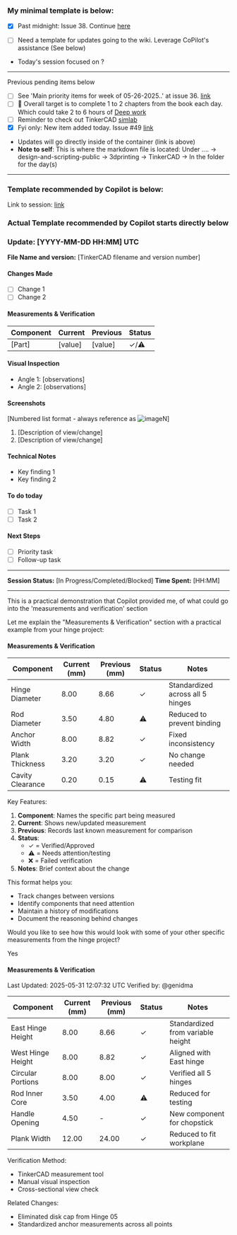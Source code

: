 ### My minimal template is below: 

- [x] Past midnight: Issue 38. Continue [here](https://github.com/Shangrila-VHP/shangrila-vhp/issues/38#issuecomment-2917914358)

- [ ] Need a template for updates going to the wiki. Leverage CoPilot's assistance (See below)

- Today's session focused on ?


---
Previous pending items below

- [ ] See 'Main priority items for week of 05-26-2025..' at issue 36. [link](https://github.com/Shangrila-VHP/shangrila-vhp/issues/36)
- [ ] 🎯 Overall target is to complete 1 to 2 chapters from the book each day. Which could take 2 to 6 hours of [Deep work](https://www.amazon.com/Deep-Work-Focused-Success-Distracted/dp/1455586692)
- [ ] Reminder to check out TinkerCAD [simlab](https://www.tinkercad.com/simlab)
- [x] Fyi only: New item added today. Issue #49 [link](https://github.com/Shangrila-VHP/shangrila-vhp/issues/49)
-  Updates will go directly inside of the container (link is above)
- **Note to self**: This is where the markdown file is located: Under ....  -> design-and-scripting-public -> 3dprinting -> TinkerCAD -> In the folder for the day(s)

---
### Template recommended by Copilot is below: 

Link to session: [link](https://github.com/copilot/c/aaca47f2-8b28-441b-b367-e64d088f1f70)

### Actual Template recommended by Copilot starts directly below 

### Update: [YYYY-MM-DD HH:MM] UTC
**File Name and version:** [TinkerCAD filename and version number]

#### Changes Made
- [ ] Change 1
- [ ] Change 2

#### Measurements & Verification
| Component | Current | Previous | Status |
|-----------|---------|----------|---------|
| [Part] | [value] | [value] | ✓/⚠️ |

#### Visual Inspection
- Angle 1: [observations]
- Angle 2: [observations]

#### Screenshots
[Numbered list format - always reference as ![imageN](imageN)]
1. [Description of view/change]
2. [Description of view/change]

#### Technical Notes
- Key finding 1
- Key finding 2

#### To do today

- [ ] Task 1
- [ ] Task 2

#### Next Steps
- [ ] Priority task
- [ ] Follow-up task

---
**Session Status:** [In Progress/Completed/Blocked]
**Time Spent:** [HH:MM]

---
This is a practical demonstration that Copilot provided me, of what could go into the 'measurements and verification' section

Let me explain the "Measurements & Verification" section with a practical example from your hinge project:

#### Measurements & Verification
| Component | Current (mm) | Previous (mm) | Status | Notes |
|-----------|-------------|---------------|--------|-------|
| Hinge Diameter | 8.00 | 8.66 | ✓ | Standardized across all 5 hinges |
| Rod Diameter | 3.50 | 4.80 | ⚠️ | Reduced to prevent binding |
| Anchor Width | 8.00 | 8.82 | ✓ | Fixed inconsistency |
| Plank Thickness | 3.20 | 3.20 | ✓ | No change needed |
| Cavity Clearance | 0.20 | 0.15 | ⚠️ | Testing fit |


Key Features:
1. **Component**: Names the specific part being measured
2. **Current**: Shows new/updated measurement
3. **Previous**: Records last known measurement for comparison
4. **Status**:
   - ✓ = Verified/Approved
   - ⚠️ = Needs attention/testing
   - ❌ = Failed verification
4. **Notes**: Brief context about the change

This format helps you:
- Track changes between versions
- Identify components that need attention
- Maintain a history of modifications
- Document the reasoning behind changes

Would you like to see how this would look with some of your other specific measurements from the hinge project?

Yes

#### Measurements & Verification
Last Updated: 2025-05-31 12:07:32 UTC
Verified by: @genidma

| Component | Current (mm) | Previous (mm) | Status | Notes |
|-----------|-------------|---------------|--------|-------|
| East Hinge Height | 8.00 | 8.66 | ✓ | Standardized from variable height |
| West Hinge Height | 8.00 | 8.82 | ✓ | Aligned with East hinge |
| Circular Portions | 8.00 | 8.00 | ✓ | Verified all 5 hinges |
| Rod Inner Core | 3.50 | 4.00 | ⚠️ | Reduced for testing |
| Handle Opening | 4.50 | - | ✓ | New component for chopstick |
| Plank Width | 12.00 | 24.00 | ✓ | Reduced to fit workplane |

Verification Method:
- TinkerCAD measurement tool
- Manual visual inspection
- Cross-sectional view check

Related Changes:
- Eliminated disk cap from Hinge 05
- Standardized anchor measurements across all points

